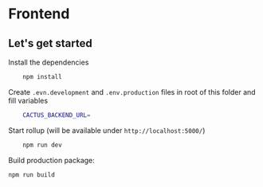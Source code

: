 # Frontend

## Let's get started

Install the dependencies

```bash
    npm install
```

Create `.evn.development` and `.env.production` files in root of this folder and fill variables

```bash
    CACTUS_BACKEND_URL=
```

Start rollup (will be available under `http://localhost:5000/`)

```bash
    npm run dev
```

Build production package: 

```bash
npm run build
```
